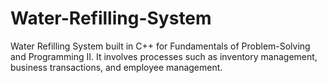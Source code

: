 # Water-Refilling-System
Water Refilling System built in C++ for Fundamentals of Problem-Solving and Programming II. It involves processes such as inventory management, business transactions, and employee management.
